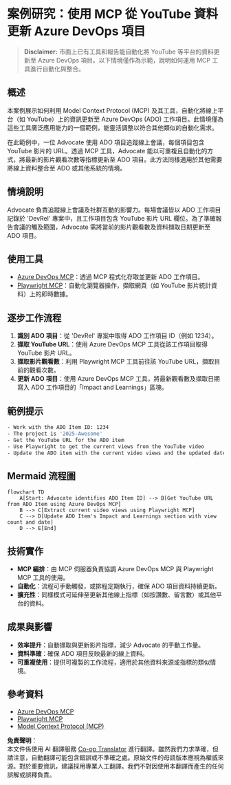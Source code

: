 <!--
CO_OP_TRANSLATOR_METADATA:
{
  "original_hash": "14a2dfbea55ef735660a06bd6bdfe5f3",
  "translation_date": "2025-07-14T06:09:57+00:00",
  "source_file": "09-CaseStudy/UpdateADOItemsFromYT.md",
  "language_code": "tw"
}
-->
# 案例研究：使用 MCP 從 YouTube 資料更新 Azure DevOps 項目

> **Disclaimer:** 市面上已有工具和報告能自動化將 YouTube 等平台的資料更新至 Azure DevOps 項目。以下情境僅作為示範，說明如何運用 MCP 工具進行自動化與整合。

## 概述

本案例展示如何利用 Model Context Protocol (MCP) 及其工具，自動化將線上平台（如 YouTube）上的資訊更新至 Azure DevOps (ADO) 工作項目。此情境僅為這些工具廣泛應用能力的一個範例，能靈活調整以符合其他類似的自動化需求。

在此範例中，一位 Advocate 使用 ADO 項目追蹤線上會議，每個項目包含 YouTube 影片的 URL。透過 MCP 工具，Advocate 能以可重複且自動化的方式，將最新的影片觀看次數等指標更新至 ADO 項目。此方法同樣適用於其他需要將線上資料整合至 ADO 或其他系統的情境。

## 情境說明

Advocate 負責追蹤線上會議及社群互動的影響力。每場會議皆以 ADO 工作項目記錄於 'DevRel' 專案中，且工作項目包含 YouTube 影片 URL 欄位。為了準確報告會議的觸及範圍，Advocate 需將當前的影片觀看數及資料擷取日期更新至 ADO 項目。

## 使用工具

- [Azure DevOps MCP](https://github.com/microsoft/azure-devops-mcp)：透過 MCP 程式化存取並更新 ADO 工作項目。
- [Playwright MCP](https://github.com/microsoft/playwright-mcp)：自動化瀏覽器操作，擷取網頁（如 YouTube 影片統計資料）上的即時數據。

## 逐步工作流程

1. **識別 ADO 項目**：從 'DevRel' 專案中取得 ADO 工作項目 ID（例如 1234）。
2. **擷取 YouTube URL**：使用 Azure DevOps MCP 工具從該工作項目取得 YouTube 影片 URL。
3. **擷取影片觀看數**：利用 Playwright MCP 工具前往該 YouTube URL，擷取目前的觀看次數。
4. **更新 ADO 項目**：使用 Azure DevOps MCP 工具，將最新觀看數及擷取日期寫入 ADO 工作項目的「Impact and Learnings」區塊。

## 範例提示

```bash
- Work with the ADO Item ID: 1234
- The project is '2025-Awesome'
- Get the YouTube URL for the ADO item
- Use Playwright to get the current views from the YouTube video
- Update the ADO item with the current video views and the updated date of the information
```

## Mermaid 流程圖

```mermaid
flowchart TD
    A[Start: Advocate identifies ADO Item ID] --> B[Get YouTube URL from ADO Item using Azure DevOps MCP]
    B --> C[Extract current video views using Playwright MCP]
    C --> D[Update ADO Item's Impact and Learnings section with view count and date]
    D --> E[End]
```

## 技術實作

- **MCP 編排**：由 MCP 伺服器負責協調 Azure DevOps MCP 與 Playwright MCP 工具的使用。
- **自動化**：流程可手動觸發，或排程定期執行，確保 ADO 項目資料持續更新。
- **擴充性**：同樣模式可延伸至更新其他線上指標（如按讚數、留言數）或其他平台的資料。

## 成果與影響

- **效率提升**：自動擷取與更新影片指標，減少 Advocate 的手動工作量。
- **資料準確**：確保 ADO 項目反映最新的線上資料。
- **可重複使用**：提供可複製的工作流程，適用於其他資料來源或指標的類似情境。

## 參考資料

- [Azure DevOps MCP](https://github.com/microsoft/azure-devops-mcp)
- [Playwright MCP](https://github.com/microsoft/playwright-mcp)
- [Model Context Protocol (MCP)](https://modelcontextprotocol.io/)

**免責聲明**：  
本文件係使用 AI 翻譯服務 [Co-op Translator](https://github.com/Azure/co-op-translator) 進行翻譯。雖然我們力求準確，但請注意，自動翻譯可能包含錯誤或不準確之處。原始文件的母語版本應視為權威來源。對於重要資訊，建議採用專業人工翻譯。我們不對因使用本翻譯而產生的任何誤解或誤釋負責。